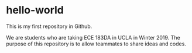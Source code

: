 # hello-world
This is my first repository in Github.

We are students who are taking ECE 183DA in UCLA in Winter 2019.
The purpose of this repository is to allow teammates to share ideas and codes.
